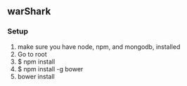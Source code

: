 ## warShark

### Setup

1. make sure you have node, npm, and mongodb, installed
2. Go to root
3. $ npm install
4. $ npm install -g bower
5. bower install